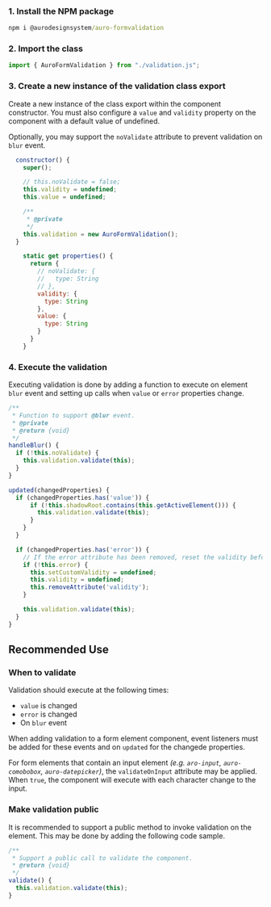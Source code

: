 ### 1. Install the NPM package

```cmd
npm i @aurodesignsystem/auro-formvalidation
```

### 2. Import the class

```js
import { AuroFormValidation } from "./validation.js";
```

### 3. Create a new instance of the validation class export

Create a new instance of the class export within the component constructor. You must also configure a `value` and `validity` property on the component with a default value of undefined.

Optionally, you may support the `noValidate` attribute to prevent validation on `blur` event.

```js
  constructor() {
    super();

    // this.noValidate = false;
    this.validity = undefined;
    this.value = undefined;

    /**
     * @private
     */
    this.validation = new AuroFormValidation();
  }

    static get properties() {
      return {
        // noValidate: {
        //   type: String
        // },
        validity: {
          type: String
        },
        value: {
          type: String
        }
      }
    }
```

### 4. Execute the validation

Executing validation is done by adding a function to execute on element `blur` event and setting up calls when `value` or `error` properties change.

```js
/**
 * Function to support @blur event.
 * @private
 * @return {void}
 */
handleBlur() {
  if (!this.noValidate) {
    this.validation.validate(this);
  }
}

updated(changedProperties) {
  if (changedProperties.has('value')) {
      if (!this.shadowRoot.contains(this.getActiveElement())) {
        this.validation.validate(this);
      }
    }
  }

  if (changedProperties.has('error')) {
    // If the error attribute has been removed, reset the validity before validation
    if (!this.error) {
      this.setCustomValidity = undefined;
      this.validity = undefined;
      this.removeAttribute('validity');
    }

    this.validation.validate(this);
  }
}
```

## Recommended Use

### When to validate

<!-- AURO-GENERATED-CONTENT:START (FILE:src=executesWhen.md) -->
<!-- The below content is automatically added from executesWhen.md -->
Validation should execute at the following times:

- `value` is changed
- `error` is changed
- On `blur` event


When adding validation to a form element component, event listeners must be added for these events and on `updated` for the changede properties.
<!-- AURO-GENERATED-CONTENT:END -->

<!-- AURO-GENERATED-CONTENT:START (FILE:src=validateOnInput.md) -->
<!-- The below content is automatically added from validateOnInput.md -->
For form elements that contain an input element _(e.g. `aro-input`, `auro-comobobox`, `auro-datepicker`)_, the `validateOnInput` attribute may be applied. When `true`, the component will execute with each character change to the input.
<!-- The below content is automatically added from executesWhen.md -->
<!-- AURO-GENERATED-CONTENT:END -->

### Make validation public

<!-- AURO-GENERATED-CONTENT:START (FILE:src=publicValidation.md) -->
<!-- The below content is automatically added from publicValidation.md -->
It is recommended to support a public method to invoke validation on the element. This may be done by adding the following code sample.

```js
/**
 * Support a public call to validate the component.
 * @return {void}
 */
validate() {
  this.validation.validate(this);
}
```
<!-- The below content is automatically added from executesWhen.md -->
<!-- AURO-GENERATED-CONTENT:END -->
